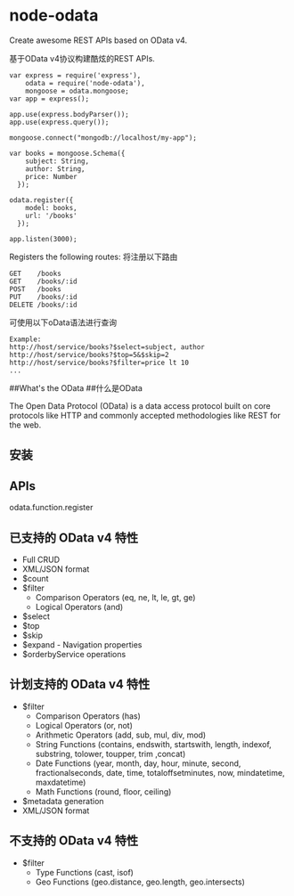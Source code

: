 node-odata
==========

Create awesome REST APIs based on OData v4.

基于OData v4协议构建酷炫的REST APIs.


```
var express = require('express'),
    odata = require('node-odata'),
    mongoose = odata.mongoose;
var app = express();

app.use(express.bodyParser());
app.use(express.query());

mongoose.connect("mongodb://localhost/my-app");

var books = mongoose.Schema({
    subject: String,
    author: String,
    price: Number
  });

odata.register({
    model: books,
    url: '/books'
  });

app.listen(3000);

```

Registers the following routes:
将注册以下路由

```
GET    /books
GET    /books/:id
POST   /books
PUT    /books/:id
DELETE /books/:id
```

可使用以下oData语法进行查询

```
Example:
http://host/service/books?$select=subject, author
http://host/service/books?$top=5&$skip=2
http://host/service/books?$filter=price lt 10
...

```

##What's the OData
##什么是OData

The Open Data Protocol (OData) is a data access protocol built on core protocols like HTTP and commonly accepted methodologies like REST for the web.

## 安装

## APIs
  odata.function.register

## 已支持的 OData v4 特性

* Full CRUD
* XML/JSON format
* $count
* $filter
  * Comparison Operators (eq, ne, lt, le, gt, ge)
  * Logical Operators (and)
* $select
* $top
* $skip
* $expand - Navigation properties
* $orderbyService operations

## 计划支持的 OData v4 特性
* $filter
  * Comparison Operators (has)
  * Logical Operators (or, not)
  * Arithmetic Operators (add, sub, mul, div, mod)
  * String Functions (contains, endswith, startswith, length, indexof, substring, tolower, toupper, trim ,concat)
  * Date Functions (year, month, day, hour, minute, second, fractionalseconds, date, time, totaloffsetminutes, now, mindatetime, maxdatetime)
  * Math Functions (round, floor, ceiling)
* $metadata generation
* XML/JSON format

## 不支持的 OData v4 特性
* $filter
  * Type Functions (cast, isof)
  * Geo Functions (geo.distance, geo.length, geo.intersects)
